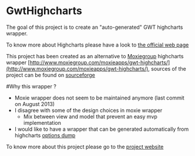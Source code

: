 GwtHighcharts
=============

The goal of this project is to create an "auto-generated" GWT highcharts wrapper.

To know more about Highcharts please have a look to [the official web page](http://www.highcharts.com/products/highcharts)

This project has been created as an alternative to [Moxiegroup](http://www.moxiegroup.com/) highcharts wrapper [http://www.moxiegroup.com/moxieapps/gwt-highcharts/](http://www.moxiegroup.com/moxieapps/gwt-highcharts/), sources of the project can be found on [sourceforge](http://sourceforge.net/projects/gwt-highcharts/) 

#Why this wrapper ?

* Moxie wrapper does not seem to be maintained anymore (last commit on August 2013)
* I disagree with some of the design choices in moxie wrapper
  * Mix between view and model that prevent an easy mvp implementation
* I would like to have a wrapper that can be generated automatically from highcharts [options dump](http://api.highcharts.com/highcharts/option/dump.json)

To know more about this project please go to the [project website](https://gwthighcharts.github.io/)
